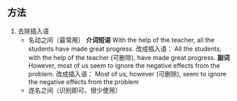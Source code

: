 ## 方法
1. 去除插入语
	- 名动之间（最常用） 
		**介词短语**
		With the help of the teacher, all the students have made great progress.
		改成插入语：
		All the students, with the help of the teacher (可删除), have made great progress.
		**副词**
		However, most of us seem to ignore the negative effects from the problem.
		改成插入语：
		Most of us, however (可删除), seem to ignore the negative effects from the problem
	- 连名之间（识别即可，很少使用）
		